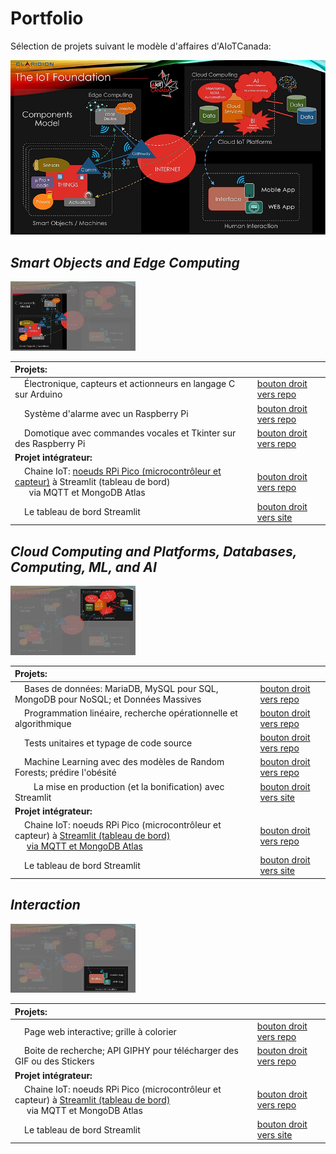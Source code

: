 # Portfolio

Sélection de projets suivant le modèle d'affaires d'AIoTCanada:

<img src="img/model1.jpg" alt="Modèle d'AIoTCanada">

## *Smart Objects and Edge Computing*

<img src="img/model1a.jpg" alt="Modèle d'AIoTCanada" width="200">

| Projets:     |      |
|:-----|:-----|
| &nbsp;&nbsp;&nbsp;&nbsp;Électronique, capteurs et actionneurs en langage C sur Arduino | <a href="https://github.com/ugolabo/electro_capteurs_actionneurs">bouton droit vers repo</a>  |
| &nbsp;&nbsp;&nbsp;&nbsp;Système d'alarme avec un Raspberry Pi | <a href="https://github.com/ugolabo/systeme_alarme_rpi">bouton droit vers repo</a>  |
| &nbsp;&nbsp;&nbsp;&nbsp;Domotique avec commandes vocales et Tkinter sur des Raspberry Pi  | <a href="https://github.com/ugolabo/domotique_commandes_vocales">bouton droit vers repo</a>  |
| **Projet intégrateur:** |       |
| &nbsp;&nbsp;&nbsp;&nbsp;Chaine IoT: <ins>noeuds RPi Pico (microcontrôleur et capteur)</ins> à Streamlit (tableau de bord)<br>&nbsp;&nbsp;&nbsp;&nbsp;&nbsp; via MQTT et MongoDB Atlas | <a href="https://github.com/ugolabo/chaine_iot_pico_streamlit">bouton droit vers repo</a>  |
| &nbsp;&nbsp;&nbsp;&nbsp;Le tableau de bord Streamlit | <a href="https://toucan-fortune-streamlit-projet-integrateur-01-accueil-0fsbkp.streamlit.app/">bouton droit vers site</a> |

## *Cloud Computing and Platforms, Databases, Computing, ML, and AI*

<img src="img/model1b.jpg" alt="Modèle d'AIoTCanada" width="200">

| Projets:     |      |
|:-----|:-----|
| &nbsp;&nbsp;&nbsp;&nbsp;Bases de données: MariaDB, MySQL pour SQL, MongoDB pour NoSQL; et Données Massives | <a href="https://github.com/ugolabo/base_donnees_massives">bouton droit vers repo</a>  |
| &nbsp;&nbsp;&nbsp;&nbsp;Programmation linéaire, recherche opérationnelle et algorithmique | <a href="https://github.com/ugolabo/programmation_lineaire_algorithmique">bouton droit vers repo</a>  |
| &nbsp;&nbsp;&nbsp;&nbsp;Tests unitaires et typage de code source | <a href="https://github.com/ugolabo/tests_unitaires_typage_code">bouton droit vers repo</a>  |
| &nbsp;&nbsp;&nbsp;&nbsp;Machine Learning avec des modèles de Random Forests; prédire l'obésité  | <a href="https://github.com/ugolabo/ml_random_forests">bouton droit vers repo</a>  |
| &nbsp;&nbsp;&nbsp;&nbsp;&nbsp;&nbsp;&nbsp;&nbsp;La mise en production (et la bonification) avec Streamlit | <a href="https://ugolabo-ml-random-forests-st-01-modele-widb6v.streamlit.app/">bouton droit vers site</a> |
| **Projet intégrateur:** |       |
| &nbsp;&nbsp;&nbsp;&nbsp;Chaine IoT: noeuds RPi Pico (microcontrôleur et capteur) à <ins>Streamlit (tableau de bord)</ins><br>&nbsp;&nbsp;&nbsp;&nbsp;&nbsp;<ins>via MQTT et MongoDB Atlas</ins> | <a href="https://github.com/ugolabo/chaine_iot_pico_streamlit">bouton droit vers repo</a>  |
| &nbsp;&nbsp;&nbsp;&nbsp;Le tableau de bord Streamlit | <a href="https://toucan-fortune-streamlit-projet-integrateur-01-accueil-0fsbkp.streamlit.app/">bouton droit vers site</a> |

## *Interaction*

<img src="img/model1c.jpg" alt="Modèle d'AIoTCanada" width="200">
 
| Projets:     |      |
|:-----|:-----|
| &nbsp;&nbsp;&nbsp;&nbsp;Page web interactive; grille à colorier  | <a href="https://github.com/ugolabo/page_web_interactive">bouton droit vers repo</a>  |
| &nbsp;&nbsp;&nbsp;&nbsp;Boite de recherche; API GIPHY pour télécharger des GIF ou des Stickers | <a href="https://github.com/ugolabo/boite_recherche_api_giphy">bouton droit vers repo</a>  |
| **Projet intégrateur:** |       |
| &nbsp;&nbsp;&nbsp;&nbsp;Chaine IoT: noeuds RPi Pico (microcontrôleur et capteur) à <ins>Streamlit (tableau de bord)</ins><br>&nbsp;&nbsp;&nbsp;&nbsp;&nbsp;via MQTT et MongoDB Atlas | <a href="https://github.com/ugolabo/chaine_iot_pico_streamlit">bouton droit vers repo</a> |
| &nbsp;&nbsp;&nbsp;&nbsp;Le tableau de bord Streamlit | <a href="https://toucan-fortune-streamlit-projet-integrateur-01-accueil-0fsbkp.streamlit.app/">bouton droit vers site</a> |

<!--
| &nbsp;&nbsp;&nbsp;&nbsp;Appli Météo avec React-Native et Expo | todo  |
| &nbsp;&nbsp;&nbsp;&nbsp;Appli pour piloter un objet connecté par MQTT avec React-Native et Expo | todo  |
-->
